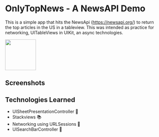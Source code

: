 # OnlyTopNews - A NewsAPI Demo

This is a simple app that hits the NewsApi (https://newsapi.org/) to return the top articles in the US in a tableview. This was intended as practice for networking, UITableViews in 
UIKit, an async technologies. 

<img src="https://github.com/user-attachments/assets/efeeae53-1a41-4dea-b471-543940fa9f06" width="100" />

## Screenshots

## Technologies Learned
- UISheetPresentationController 📄
- Stackviews 📚
- Networking using URLSessions 🛜
- UISearchBarController 🔎
  
